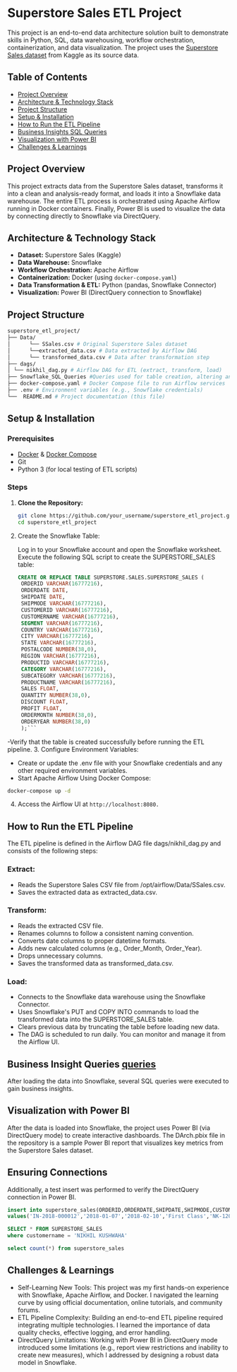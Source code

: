 # Superstore Sales ETL Project

This project is an end-to-end data architecture solution built to demonstrate skills in Python, SQL, data warehousing, workflow orchestration, containerization, and data visualization. The project uses the [Superstore Sales dataset](https://www.kaggle.com/jessemostipak/superstore) from Kaggle as its source data.

## Table of Contents

- [Project Overview](#project-overview)
- [Architecture & Technology Stack](#architecture--technology-stack)
- [Project Structure](#project-structure)
- [Setup & Installation](#setup--installation)
- [How to Run the ETL Pipeline](#how-to-run-the-etl-pipeline)
- [Business Insights SQL Queries](#business-insight-queries-queries)
- [Visualization with Power BI](#visualization-with-power-bi)
- [Challenges & Learnings](#challenges--learnings)

## Project Overview

This project extracts data from the Superstore Sales dataset, transforms it into a clean and analysis-ready format, and loads it into a Snowflake data warehouse. The entire ETL process is orchestrated using Apache Airflow running in Docker containers. Finally, Power BI is used to visualize the data by connecting directly to Snowflake via DirectQuery.

## Architecture & Technology Stack

- **Dataset:** Superstore Sales (Kaggle)
- **Data Warehouse:** Snowflake
- **Workflow Orchestration:** Apache Airflow
- **Containerization:** Docker (using `docker-compose.yaml`)
- **Data Transformation & ETL:** Python (pandas, Snowflake Connector)
- **Visualization:** Power BI (DirectQuery connection to Snowflake)

## Project Structure
```bash
superstore_etl_project/ 
├── Data/ 
│      └── SSales.csv # Original Superstore Sales dataset 
│      └──extracted_data.csv # Data extracted by Airflow DAG 
│      └── transformed_data.csv # Data after transformation step 
├── dags/
│ └── nikhil_dag.py # Airflow DAG for ETL (extract, transform, load)
├── Snowflake_SQL_Queries #Queries used for table creation, altering and analysis
├── docker-compose.yaml # Docker Compose file to run Airflow services
├── .env # Environment variables (e.g., Snowflake credentials) 
└──  README.md # Project documentation (this file) 
```

## Setup & Installation

### Prerequisites
- [Docker](https://docs.docker.com/get-docker/) & [Docker Compose](https://docs.docker.com/compose/install/)
- Git
- Python 3 (for local testing of ETL scripts)

### Steps
1. **Clone the Repository:**
   ```bash
   git clone https://github.com/your_username/superstore_etl_project.git
   cd superstore_etl_project
   ```

2. Create the Snowflake Table:

   Log in to your Snowflake account and open the Snowflake worksheet.
   Execute the following SQL script to create the SUPERSTORE_SALES table:
   ```sql
   CREATE OR REPLACE TABLE SUPERSTORE.SALES.SUPERSTORE_SALES (
    ORDERID VARCHAR(16777216),
    ORDERDATE DATE,
    SHIPDATE DATE,
    SHIPMODE VARCHAR(16777216),
    CUSTOMERID VARCHAR(16777216),
    CUSTOMERNAME VARCHAR(16777216),
    SEGMENT VARCHAR(16777216),
    COUNTRY VARCHAR(16777216),
    CITY VARCHAR(16777216),
    STATE VARCHAR(16777216),
    POSTALCODE NUMBER(38,0),
    REGION VARCHAR(16777216),
    PRODUCTID VARCHAR(16777216),
    CATEGORY VARCHAR(16777216),
    SUBCATEGORY VARCHAR(16777216),
    PRODUCTNAME VARCHAR(16777216),
    SALES FLOAT,
    QUANTITY NUMBER(38,0),
    DISCOUNT FLOAT,
    PROFIT FLOAT,
    ORDERMONTH NUMBER(38,0),
    ORDERYEAR NUMBER(38,0)
    );```
  -Verify that the table is created successfully before running the ETL pipeline.
3. Configure Environment Variables:
  - Create or update the .env file with your Snowflake credentials and any other required environment variables.
  - Start Apache Airflow Using Docker Compose:
   ```bash
   docker-compose up -d
   ```
4. Access the Airflow UI at `http://localhost:8080.`

## How to Run the ETL Pipeline
The ETL pipeline is defined in the Airflow DAG file dags/nikhil_dag.py and consists of the following steps:

### Extract:
- Reads the Superstore Sales CSV file from /opt/airflow/Data/SSales.csv.
- Saves the extracted data as extracted_data.csv.
### Transform:
- Reads the extracted CSV file.
- Renames columns to follow a consistent naming convention.
- Converts date columns to proper datetime formats.
- Adds new calculated columns (e.g., Order_Month, Order_Year).
- Drops unnecessary columns.
- Saves the transformed data as transformed_data.csv.
### Load:
- Connects to the Snowflake data warehouse using the Snowflake Connector.
- Uses Snowflake's PUT and COPY INTO commands to load the transformed data into the SUPERSTORE_SALES table.
- Clears previous data by truncating the table before loading new data.
- The DAG is scheduled to run daily. You can monitor and manage it from the Airflow UI.

## Business Insight Queries [queries](https://github.com/nikhil1209ui/Superstore_ETL/blob/main/Snowflake_SQL_Queries/Business%20Queries)
After loading the data into Snowflake, several SQL queries were executed to gain business insights.

## Visualization with Power BI
After the data is loaded into Snowflake, the project uses Power BI (via DirectQuery mode) to create interactive dashboards. 
The DArch.pbix file in the repository is a sample Power BI report that visualizes key metrics from the Superstore Sales dataset.

## Ensuring Connections

Additionally, a test insert was performed to verify the DirectQuery connection in Power BI.
```sql
insert into superstore_sales(ORDERID,ORDERDATE,SHIPDATE,SHIPMODE,CUSTOMERID,CUSTOMERNAME,SEGMENT,COUNTRY,CITY,STATE,POSTALCODE,REGION,PRODUCTID,CATEGORY,SUBCATEGORY,PRODUCTNAME,SALES,QUANTITY,DISCOUNT,PROFIT,ORDERMONTH,ORDERYear)
values('IN-2018-000012','2018-01-07','2018-02-10','First Class','NK-12079','NIKHIL KUSHWAHA','Consumer','India','Jhansi','Uttar Pradesh',284003,'East','ON-AI-20883390','Sport Supplies','Sport','Baseball 1204',12.01,1,0,5.746,1,2018)

SELECT * FROM SUPERSTORE_SALES
where customername = 'NIKHIL KUSHWAHA'

select count(*) from superstore_sales
```

## Challenges & Learnings
- Self-Learning New Tools:
This project was my first hands-on experience with Snowflake, Apache Airflow, and Docker. I navigated the learning curve by using official documentation, online tutorials, and community forums.
- ETL Pipeline Complexity:
Building an end-to-end ETL pipeline required integrating multiple technologies. I learned the importance of data quality checks, effective logging, and error handling.
- DirectQuery Limitations:
Working with Power BI in DirectQuery mode introduced some limitations (e.g., report view restrictions and inability to create new measures), which I addressed by designing a robust data model in Snowflake.

